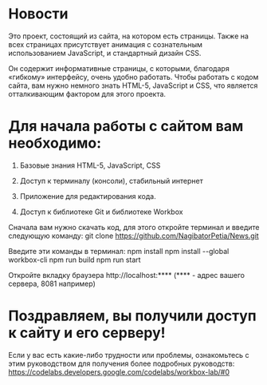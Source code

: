 # Новости

Это проект, состоящий из сайта, на котором есть страницы. Также на всех страницах присутствует анимация с сознательным использованием JavaScript, и стандартный дизайн CSS.

Он содержит информативные страницы, с которыми, благодаря «гибкому» интерфейсу, очень удобно работать. Чтобы работать с кодом сайта, вам нужно немного знать HTML-5, JavaScript и CSS, что является отталкивающим фактором для этого проекта.

# Для начала работы с сайтом вам необходимо:

1. Базовые знания HTML-5, JavaScript, CSS

2. Доступ к терминалу (консоли), стабильный интернет

3. Приложение для редактирования кода.

4. Доступ к библиотеке Git и библиотеке Workbox

Сначала вам нужно скачать код, для этого откройте терминал и введите следующую команду: git clone https://github.com/NagibatorPetia/News.git 

Введите эти команды в терминал: npm install npm install --global workbox-cli npm run build npm run start

Откройте вкладку браузера http://localhost:**** (**** - адрес вашего сервера, 8081 например)

# Поздравляем, вы получили доступ к сайту и его серверу!

Если у вас есть какие-либо трудности или проблемы, ознакомьтесь с этим руководством для получения более подробных руководств:  https://codelabs.developers.google.com/codelabs/workbox-lab/#0
